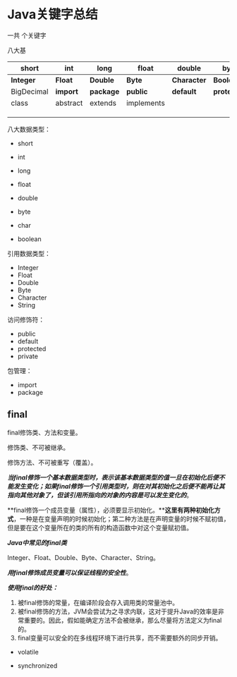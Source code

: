 # Java关键字总结

一共 个关键字



八大基

| short       | int        | long        | float      | double        | byte          | char        | boolean        |
| ----------- | ---------- | ----------- | ---------- | ------------- | ------------- | ----------- | -------------- |
| **Integer** | **Float**  | **Double**  | **Byte**   | **Character** | **Boolean**   | **String**  | **BigInteger** |
| BigDecimal  | **import** | **package** | **public** | **default**   | **protected** | **private** | **final**      |
| class       | abstract   | extends     | implements |               |               |             |                |
|             |            |             |            |               |               |             |                |
|             |            |             |            |               |               |             |                |
|             |            |             |            |               |               |             |                |

八大数据类型：

- short

- int
- long
- float
- double
- byte
- char
- boolean

引用数据类型：

- Integer
- Float
- Double
- Byte
- Character
- String

访问修饰符：

- public
- default
- protected
- private

包管理：

- import
- package



## final

final修饰类、方法和变量。

修饰类、不可被继承。

修饰方法、不可被重写（覆盖）。

***当final修饰一个基本数据类型时，表示该基本数据类型的值一旦在初始化后便不能发生变化；如果final修饰一个引用类型时，则在对其初始化之后便不能再让其指向其他对象了，但该引用所指向的对象的内容是可以发生变化的***。

**final修饰一个成员变量（属性），必须要显示初始化。****这里有两种初始化方式**，一种是在变量声明的时候初始化；第二种方法是在声明变量的时候不赋初值，但是要在这个变量所在的类的所有的构造函数中对这个变量赋初值。

***Java中常见的final类***

Integer、Float、Double、Byte、Character、String。

***用final修饰成员变量可以保证线程的安全性***。

***使用final的好处：***

1. 被final修饰的常量，在编译阶段会存入调用类的常量池中。
2. 被final修饰的方法，JVM会尝试为之寻求内联，这对于提升Java的效率是非常重要的。因此，假如能确定方法不会被继承，那么尽量将方法定义为final的。
3. final变量可以安全的在多线程环境下进行共享，而不需要额外的同步开销。

- volatile

- synchronized

